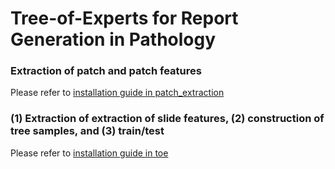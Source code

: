 # Tree-of-Experts for Report Generation in Pathology


### Extraction of patch and patch features
Please refer to [installation guide in patch_extraction](https://github.com/Hyun1A/ToE_HistoREG/tree/master/patch_extraction)

### (1) Extraction of extraction of slide features, (2) construction of tree samples, and (3) train/test
Please refer to [installation guide in toe](https://github.com/Hyun1A/ToE_HistoREG/tree/master/toe)